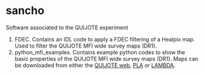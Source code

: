 # sancho
Software associated to the QUIJOTE experiment

1) FDEC. Contains an IDL code to apply a FDEC filtering of a Healpix map. Used to filter the QUIJOTE MFI wide survey maps (DR1).
2) python_mfi_examples. Contains example python codes to show the basic properties of the QUIJOTE MFI wide survey maps (DR1). Maps can be downloaded from either the [QUIJOTE web](https://research.iac.es/proyecto/quijote/), [PLA](http://pla.esac.esa.int/pla/#maps) or [LAMBDA](https://lambda.gsfc.nasa.gov/product/quijote/). 
